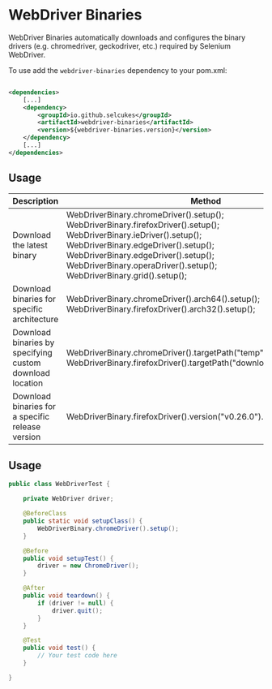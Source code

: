 # WebDriver Binaries

WebDriver Binaries automatically downloads and configures the binary drivers (e.g. chromedriver, geckodriver, etc.)
required by Selenium WebDriver.

To use add the `webdriver-binaries` dependency to your pom.xml:

```xml

<dependencies>
    [...]
    <dependency>
        <groupId>io.github.selcukes</groupId>
        <artifactId>webdriver-binaries</artifactId>
        <version>${webdriver-binaries.version}</version>
    </dependency>
    [...]
</dependencies>

```

## Usage

 Description | Method                     
  --- | ---
 Download the latest binary| WebDriverBinary.chromeDriver().setup(); <br/> WebDriverBinary.firefoxDriver().setup(); <br/> WebDriverBinary.ieDriver().setup(); <br/> WebDriverBinary.edgeDriver().setup(); <br/> WebDriverBinary.edgeDriver().setup(); <br/> WebDriverBinary.operaDriver().setup(); <br/> WebDriverBinary.grid().setup(); 
 Download binaries for specific architecture | WebDriverBinary.chromeDriver().arch64().setup(); <br/> WebDriverBinary.firefoxDriver().arch32().setup(); 
 Download binaries by specifying custom download location| WebDriverBinary.chromeDriver().targetPath("temp").setup(); WebDriverBinary.firefoxDriver().targetPath("downloadLocation").setup();
 Download binaries for a specific release version | WebDriverBinary.firefoxDriver().version("v0.26.0").setup();

## Usage

```java
public class WebDriverTest {

    private WebDriver driver;

    @BeforeClass
    public static void setupClass() {
        WebDriverBinary.chromeDriver().setup();
    }

    @Before
    public void setupTest() {
        driver = new ChromeDriver();
    }

    @After
    public void teardown() {
        if (driver != null) {
            driver.quit();
        }
    }

    @Test
    public void test() {
        // Your test code here
    }

}
```
